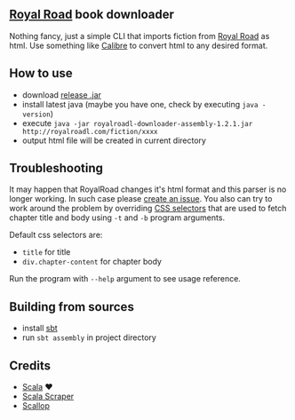 [Royal Road](http://royalroadl.com/) book downloader
---

Nothing fancy, just a simple CLI that imports fiction from  [Royal Road](http://royalroadl.com/)
as html. Use something like [Calibre](http://calibre-ebook.com/) to convert html to any desired format.


How to use
---

* download [release .jar](https://github.com/Aivean/royalroadl-downloader/releases/download/1.2.1/royalroadl-downloader-assembly-1.2.1.jar)
* install latest java (maybe you have one, check by executing `java -version`)
* execute `java -jar royalroadl-downloader-assembly-1.2.1.jar http://royalroadl.com/fiction/xxxx`
* output html file will be created in current directory


Troubleshooting
---

It may happen that RoyalRoad changes it's html format and this parser is no longer working.
In such case please [create an issue](https://github.com/Aivean/royalroadl-downloader/issues).
You also can try to work around the problem by overriding [CSS selectors](http://www.w3schools.com/cssref/css_selectors.asp)
that are used to fetch chapter title and body using `-t` and `-b` program arguments. 

Default css selectors are:
    
* `title` for title
* `div.chapter-content` for chapter body


Run the program with `--help` argument to see usage reference.


Building from sources
---

* install [sbt](http://www.scala-sbt.org/)
* run `sbt assembly` in project directory


Credits
---

* [Scala](http://www.scala-lang.org/) ❤️
* [Scala Scraper](https://github.com/ruippeixotog/scala-scraper) 
* [Scallop](https://github.com/scallop/scallop)